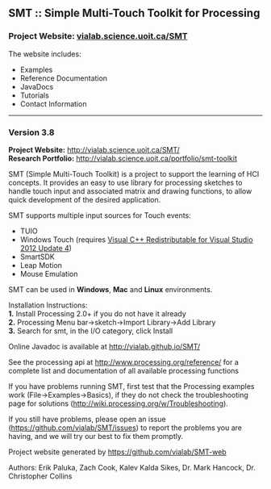 ## SMT :: Simple Multi-Touch Toolkit for Processing

### Project Website: [vialab.science.uoit.ca/SMT](http://vialab.science.uoit.ca/SMT/)

The website includes:

 * Examples
 * Reference Documentation
 * JavaDocs
 * Tutorials
 * Contact Information

--------------------------------------------

### Version 3.8

**Project Website:** http://vialab.science.uoit.ca/SMT/  
**Research Portfolio:** http://vialab.science.uoit.ca/portfolio/smt-toolkit  

SMT (Simple Multi-Touch Toolkit) is a project to support the learning of HCI concepts.
It provides an easy to use library for processing sketches to handle touch input and associated matrix and drawing functions, to allow quick development of the desired application.

SMT supports multiple input sources for Touch events:  
 * TUIO
 * Windows Touch (requires [Visual C++ Redistributable for Visual Studio 2012 Update 4](http://www.microsoft.com/en-au/download/details.aspx?id=30679))
 * SmartSDK
 * Leap Motion
 * Mouse Emulation

SMT can be used in **Windows**, **Mac** and **Linux** environments.  
  
Installation Instructions:  
 **1.**  Install Processing 2.0+ if you do not have it already  
 **2.**  Processing Menu bar->sketch->Import Library->Add Library  
 **3.**  Search for smt, in the I/O category, click Install  

Online Javadoc is available at http://vialab.github.io/SMT/

See the processing api at http://www.processing.org/reference/ for a complete list and documentation of all available processing functions

If you have problems running SMT, first test that the Processing examples work (File->Examples->Basics), if they do not check the troubleshooting page for solutions (http://wiki.processing.org/w/Troubleshooting).

If you still have problems, please open an issue (https://github.com/vialab/SMT/issues) to report the problems you are having, and we will try our best to fix them promptly.

Project website generated by https://github.com/vialab/SMT-web

Authors: Erik Paluka, Zach Cook, Kalev Kalda Sikes, Dr. Mark Hancock, Dr. Christopher Collins
